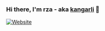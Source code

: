 ### Hi there, I'm rza - aka [kangarli][website] 👋

[![Website]](https://kangarlidev.web.app/)


</details>

[website]: https://kangarlidev.web.app/
[twitter]: https://twitter.com/codeSTACKr
[instagram]: https://www.instagram.com/rkangarli/
[linkedin]: https://www.linkedin.com/in/rza-kangarli-861566188/

